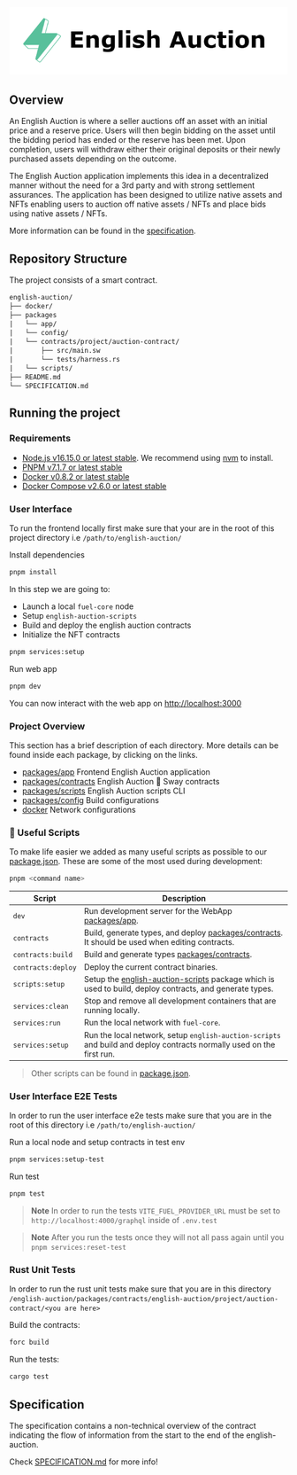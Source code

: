 <p align="center">
    <picture>
        <source media="(prefers-color-scheme: dark)" srcset=".docs/english-auction_dark.png">
        <img alt="light theme" src=".docs/english-auction_light.png">
    </picture>
</p>

## Overview

An English Auction is where a seller auctions off an asset with an initial price and a reserve price. Users will then begin bidding on the asset until the bidding period has ended or the reserve has been met. Upon completion, users will withdraw either their original deposits or their newly purchased assets depending on the outcome.

The English Auction application implements this idea in a decentralized manner without the need for a 3rd party and with strong settlement assurances. The application has been designed to utilize native assets and NFTs enabling users to auction off native assets / NFTs and place bids using native assets / NFTs.

More information can be found in the [specification](./SPECIFICATION.md).

## Repository Structure

The project consists of a smart contract.

```
english-auction/
├── docker/
├── packages
|   └── app/
|   └── config/
|   └── contracts/project/auction-contract/
|       ├── src/main.sw
|       └── tests/harness.rs
|   └── scripts/
├── README.md
└── SPECIFICATION.md
```

## Running the project

### Requirements

- [Node.js v16.15.0 or latest stable](https://nodejs.org/en/). We recommend using [nvm](https://github.com/nvm-sh/nvm) to install.
- [PNPM v7.1.7 or latest stable](https://pnpm.io/installation/)
- [Docker v0.8.2 or latest stable](https://docs.docker.com/get-docker/)
- [Docker Compose v2.6.0 or latest stable](https://docs.docker.com/get-docker/)

### User Interface

To run the frontend locally first make sure that your are in the root of this project directory i.e `/path/to/english-auction/`

Install dependencies

```bash
pnpm install
```

In this step we are going to:

- Launch a local `fuel-core` node
- Setup `english-auction-scripts`
- Build and deploy the english auction contracts
- Initialize the NFT contracts

```bash
pnpm services:setup
```

Run web app

```bash
pnpm dev
```

You can now interact with the web app on [http://localhost:3000](http://localhost:3000)

### Project Overview

This section has a brief description of each directory. More details can be found inside each package, by clicking on the links.

- [packages/app](../packages/app/) Frontend English Auction application
- [packages/contracts](../packages/contracts/) English Auction 🌴 Sway contracts
- [packages/scripts](../packages/scripts/) English Auction scripts CLI
- [packages/config](../packages/config/) Build configurations
- [docker](../docker/) Network configurations

### 🧰 Useful Scripts

To make life easier we added as many useful scripts as possible to our [package.json](../package.json). These are some of the most used during development:

```sh
pnpm <command name>
```

| Script             | Description                                                                                                                     |
| ------------------ | ------------------------------------------------------------------------------------------------------------------------------- |
| `dev`              | Run development server for the WebApp [packages/app](../packages/app/).                                                         |
| `contracts`        | Build, generate types, and deploy [packages/contracts](../packages/contracts). It should be used when editing contracts.        |
| `contracts:build`  | Build and generate types [packages/contracts](../packages/contracts).                                                           |
| `contracts:deploy` | Deploy the current contract binaries.                                                                                           |
| `scripts:setup`    | Setup the [english-auction-scripts](../packages/scripts/) package which is used to build, deploy contracts, and generate types. |
| `services:clean`   | Stop and remove all development containers that are running locally.                                                            |
| `services:run`     | Run the local network with `fuel-core`.                                                                                         |
| `services:setup`   | Run the local network, setup `english-auction-scripts` and build and deploy contracts normally used on the first run.           |

> Other scripts can be found in [package.json](../package.json).

### User Interface E2E Tests

In order to run the user interface e2e tests make sure that you are in the root of this directory i.e `/path/to/english-auction/`

Run a local node and setup contracts in test env

```bash
pnpm services:setup-test
```

Run test

```bash
pnpm test
```

> **Note**
> In order to run the tests `VITE_FUEL_PROVIDER_URL` must be set to `http://localhost:4000/graphql` inside of `.env.test`

> **Note**
> After you run the tests once they will not all pass again until you `pnpm services:reset-test`

### Rust Unit Tests

In order to run the rust unit tests make sure that you are in this directory `/english-auction/packages/contracts/english-auction/project/auction-contract/<you are here>`

Build the contracts:

```bash
forc build
```

Run the tests:

```bash
cargo test
```

## Specification

The specification contains a non-technical overview of the contract indicating the flow of information from the start to the end of the english-auction.

Check [SPECIFICATION.md](./SPECIFICATION.md) for more info!
